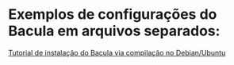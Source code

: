 Exemplos de configurações do Bacula em arquivos separados:
=========================================================

[Tutorial de instalação do Bacula via compilação no Debian/Ubuntu](tutorial_de_instalacao_do_bacula.md "Tutorial de instalação do Bacula via Compilação no Debian/Ubuntu")


